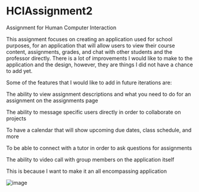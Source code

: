 # HCIAssignment2
Assignment for Human Computer Interaction 

This assignment focuses on creating an application used for school purposes, for an application that will allow users to view their course content, assignments, grades, and chat with other students and the professor directly. There is a lot of improvements I would like to make to the application and the design, however, they are things I did not have a chance to add yet. 

Some of the features that I would like to add in future iterations are:

The ability to view assignment descriptions and what you need to do for an assignment on the assignments page

The ability to message specific users directly in order to collaborate on projects

To have a calendar that will show upcoming due dates, class schedule, and more

To be able to connect with a tutor in order to ask questions for assignments

The ability to video call with group members on the application itself

This is because I want to make it an all encompassing application

![image](https://user-images.githubusercontent.com/51808399/220819155-048d0249-c2bf-4113-9868-5c0cdf6a8dc4.png)


